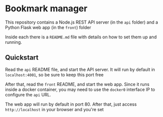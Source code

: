 # Bookmark manager

This repository contains a Node.js REST API server (in the `api` folder) and a Python Flask web app (in the `front`) folder

Inside each there is a `README.md` file with details on how to set them up and running.

## Quickstart

Read the `api` README file, and start the API server. It will run by default in `localhost:4001`, so be sure to keep this port free

After that, read the `front` README, and start the web app. Since it runs inside a docker container, you may need to use the `docker0` interface IP to configure the `api` URL.

The web app will run by default in port 80. After that, just access `http://localhost` in your browser and you're set 
